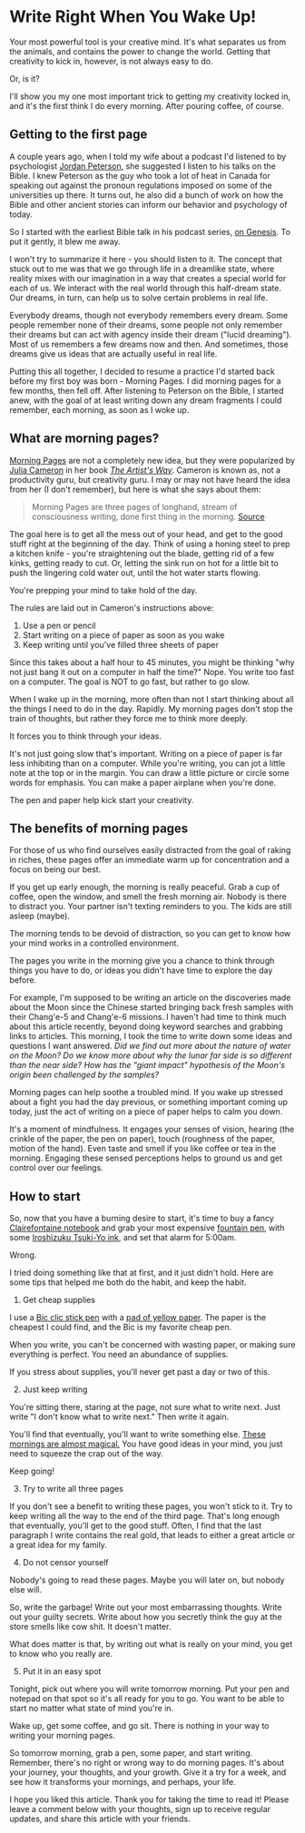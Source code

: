 Write Right When You Wake Up!
=============================

Your most powerful tool is your creative mind.  It's what separates us from the animals, and contains the power to change the world.  Getting that creativity to kick in, however, is not always easy to do.

Or, is it?

I'll show you my one most important trick to getting my creativity locked in, and it's the first think I do every morning.  After pouring coffee, of course.

## Getting to the first page

A couple years ago, when I told my wife about a podcast I'd listened to by psychologist [Jordan Peterson](https://www.jordanbpeterson.com/podcast/), she suggested I listen to his talks on the Bible.  I knew Peterson as the guy who took a lot of heat in Canada for speaking out against the pronoun regulations imposed on some of the universities up there.  It turns out, he also did a bunch of work on how the Bible and other ancient stories can inform our behavior and psychology of today.

So I started with the earliest Bible talk in his podcast series, [on Genesis](https://www.youtube.com/watch?v=f-wWBGo6a2w&list=PL22J3VaeABQD_IZs7y60I3lUrrFTzkpat&index=1).  To put it gently, it blew me away.

I won't try to summarize it here - you should listen to it.  The concept that stuck out to me was that we go through life in a dreamlike state, where reality mixes with our imagination in a way that creates a special world for each of us.  We interact with the real world through this half-dream state.  Our dreams, in turn, can help us to solve certain problems in real life.

Everybody dreams, though not everybody remembers every dream.  Some people remember none of their dreams, some people not only remember their dreams but can act with agency inside their dream ("lucid dreaming").  Most of us remembers a few dreams now and then.  And sometimes, those dreams give us ideas that are actually useful in real life.

Putting this all together, I decided to resume a practice I'd started back before my first boy was born - Morning Pages.  I did morning pages for a few months, then fell off.  After listening to Peterson on the Bible, I started anew, with the goal of at least writing down any dream fragments I could remember, each morning, as soon as I woke up.

## What are morning pages?

[Morning Pages](https://juliacameronlive.com/basic-tools/morning-pages/) are not a completely new idea, but they were popularized by [Julia Cameron](https://juliacameronlive.com/) in her book [_The Artist's Way_](LINK).  Cameron is known as, not a productivity guru, but creativity guru.  I may or may not have heard the idea from her (I don't remember), but here is what she says about them:

> Morning Pages are three pages of longhand, stream of consciousness writing, done first thing in the morning. [Source](https://juliacameronlive.com/basic-tools/morning-pages/)

The goal here is to get all the mess out of your head, and get to the good stuff right at the beginning of the day.  Think of using a honing steel to prep a kitchen knife - you're straightening out the blade, getting rid of a few kinks, getting ready to cut.  Or, letting the sink run on hot for a little bit to push the lingering cold water out, until the hot water starts flowing.

You're prepping your mind to take hold of the day.

The rules are laid out in Cameron's instructions above:

1. Use a pen or pencil
2. Start writing on a piece of paper as soon as you wake
3. Keep writing until you've filled three sheets of paper

Since this takes about a half hour to 45 minutes, you might be thinking "why not just bang it out on a computer in half the time?"  Nope.  You write too fast on a computer.  The goal is NOT to go fast, but rather to go slow.

When I wake up in the morning, more often than not I start thinking about all the things I need to do in the day.  Rapidly.  My morning pages don't stop the train of thoughts, but rather they force me to think more deeply.

It forces you to think through your ideas.

It's not just going slow that's important.  Writing on a piece of paper is far less inhibiting than on a computer.  While you're writing, you can jot a little note at the top or in the margin.  You can draw a little picture or circle some words for emphasis.  You can make a paper airplane when you're done.

The pen and paper help kick start your creativity.

## The benefits of morning pages

For those of us who find ourselves easily distracted from the goal of raking in riches, these pages offer an immediate warm up for concentration and a focus on being our best.

If you get up early enough, the morning is really peaceful.  Grab a cup of coffee, open the window, and smell the fresh morning air.  Nobody is there to distract you.  Your partner isn't texting reminders to you.  The kids are still asleep (maybe).

The morning tends to be devoid of distraction, so you can get to know how your mind works in a controlled environment.

The pages you write in the morning give you a chance to think through things you have to do, or ideas you didn't have time to explore the day before.

For example, I'm supposed to be writing an article on the discoveries made about the Moon since the Chinese started bringing back fresh samples with their Chang'e-5 and Chang'e-6 missions.  I haven't had time to think much about this article recently, beyond doing keyword searches and grabbing links to articles.  This morning, I took the time to write down some ideas and questions I want answered.  _Did we find out more about the nature of water on the Moon?  Do we know more about why the lunar far side is so different than the near side?  How has the "giant impact" hypothesis of the Moon's origin been challenged by the samples?_

Morning pages can help soothe a troubled mind.  If you wake up stressed about a fight you had the day previous, or something important coming up today, just the act of writing on a piece of paper helps to calm you down.

It's a moment of mindfulness.  It engages your senses of vision, hearing (the crinkle of the paper, the pen on paper), touch (roughness of the paper, motion of the hand).  Even taste and smell if you like coffee or tea in the morning.  Engaging these sensed perceptions helps to ground us and get control over our feelings.

## How to start

So, now that you have a burning desire to start, it's time to buy a fancy [Clairefontaine notebook](https://www.jetpens.com/Clairefontaine-My-Essential-Notebook-A5-Lined-Black/pd/17591) and grab your most expensive [fountain pen](https://endlesspens.com/products/parker-fountain-pen-duofold-classic-centennial?variant=29323602296906&gad_source=1&gclid=Cj0KCQjwn9y1BhC2ARIsAG5IY-7iMFdLbUi8Pc9AzwbFrF37BDx5GrDlxZ6kQdCwvFtLhXywK7OVdwYaAm3mEALw_wcB), with some [Iroshizuku Tsuki-Yo ink](LINK), and set that alarm for 5:00am.

Wrong.

I tried doing something like that at first, and it just didn't hold.  Here are some tips that helped me both do the habit, and keep the habit.

1. Get cheap supplies

I use a [Bic clic stick pen](https://www.amazon.com/BIC-PrevaGuard-Ballpoint-Black-60-Count/dp/B08NTSYT3D/ref=sr_1_8?crid=1YTKDO1ZZHX8I&dib=eyJ2IjoiMSJ9.vmFJoPomzadL9xyO_JRHpeahPxBjuL-MZ1_RRMHBh7H9JF-wuM2T0dQ-KbkQh3Md9yqQJyyLm70YakSE4HfYkFiq8bMO46Ny825qnB2lMljFJlBOoAY2EFKVz1qBnKaaBqKmRRFTxtjAmWpsqzBtVttsevoPfd9ftngSacfg8VsvoItjvFVLD-z3lB3Rj3IcxbMRe2r4zIa9bK0A5lhqLpSHnbXUsNZsTW5_3OK8cYi6db3vSnFT3vW6sYgcIsrnnlQmiO2zwmoweiWFZxATtsNb6Tx37rzCxBAJR7RfHVE.CQh7l9DCStGQpn0DCB41VeGyH9-uGMOzJpCd-QPuzKI&dib_tag=se&keywords=bic+clic&qid=1723337308&sprefix=bic+clic%2Caps%2C178&sr=8-8) with a [pad of yellow paper](https://www.amazon.com/TOPS-Legal-Writing-Canary-Sheets/dp/B0006HWRK8/ref=sr_1_5_pp?crid=1CK5SVQNQDZU&dib=eyJ2IjoiMSJ9.0dls4DyTIzLytu5Gz7JUVAqu01e8SB9Vyrc3zS-io8sdooE8HGJLhVAzhQrkZ8Lvk9IBG9BJY2LJHVirP8moe3bOdfSn2MfRj-gAcNIdi6gl5TtWbhBPRuUi_PNd9KmlugpM5yji12739oZ-8B5kenEmLz3507A9-1ckd_Gyp_qW6ZtWs6kaUsx7JEFBn9g8ZMSe0bL283coW7CR7aGS9mNI_fJqTwz66GKJJTjyZ5_6zvsyPWpMJ8djvTDaJ_BPxJd_gxqtWCjeD89NjkS0ukDz_V-c99oV_an9c8YnNAU.6RAkc8EMo30GTy_w-D_0hIu7Z4Xnye4KMBTDpZobWv4&dib_tag=se&keywords=yellow+pads+8.5+x+11+letter+size&qid=1723337358&sprefix=yellow+pads%2Caps%2C92&sr=8-5).  The paper is the cheapest I could find, and the Bic is my favorite cheap pen.

When you write, you can't be concerned with wasting paper, or making sure everything is perfect.  You need an abundance of supplies.

If you stress about supplies, you'll never get past a day or two of this.

2. Just keep writing

You're sitting there, staring at the page, not sure what to write next.  Just write "I don't know what to write next."  Then write it again.

You'll find that eventually, you'll want to write something else.  [These mornings are almost magical.](LINK)  You have good ideas in your mind, you just need to squeeze the crap out of the way.

Keep going!

3. Try to write all three pages

If you don't see a benefit to writing these pages, you won't stick to it.  Try to keep writing all the way to the end of the third page.  That's long enough that eventually, you'll get to the good stuff.  Often, I find that the last paragraph I write contains the real gold, that leads to either a great article or a great idea for my family.

4. Do not censor yourself

Nobody's going to read these pages.  Maybe you will later on, but nobody else will.

So, write the garbage!  Write out your most embarrassing thoughts.  Write out your guilty secrets.  Write about how you secretly think the guy at the store smells like cow shit.  It doesn't matter.

What does matter is that, by writing out what is really on your mind, you get to know who you really are.

5. Put it in an easy spot

Tonight, pick out where you will write tomorrow morning.  Put your pen and notepad on that spot so it's all ready for you to go.  You want to be able to start no matter what state of mind you're in.

Wake up, get some coffee, and go sit.  There is nothing in your way to writing your morning pages.

So tomorrow morning, grab a pen, some paper, and start writing. Remember, there's no right or wrong way to do morning pages. It's about your journey, your thoughts, and your growth. Give it a try for a week, and see how it transforms your mornings, and perhaps, your life.

I hope you liked this article.  Thank you for taking the time to read it!  Please leave a comment below with your thoughts, sign up to receive regular updates, and share this article with your friends.

